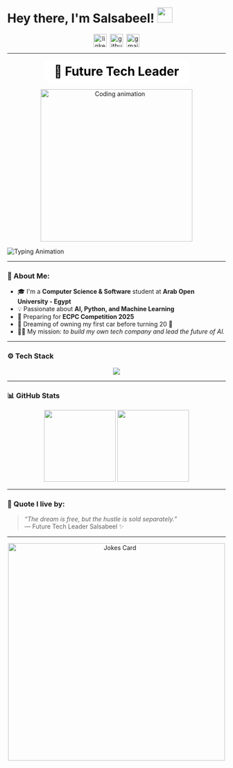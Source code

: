 # Hey there, I'm Salsabeel! <img src="https://github.com/TheDudeThatCode/TheDudeThatCode/blob/master/Assets/Hi.gif" width="35" />

<p align="center">
<a href="https://www.linkedin.com/in/YOUR-LINKEDIN" target="blank"><img align="center" src="https://cdn.jsdelivr.net/npm/simple-icons@3.0.1/icons/linkedin.svg" alt="linkedin" height="30" width="30" /></a>&nbsp;
<a href="https://github.com/salully22" target="blank"><img align="center" src="https://cdn.jsdelivr.net/npm/simple-icons@3.0.1/icons/github.svg" alt="github" height="30" width="30" /></a>&nbsp;
<a href="mailto:YOURMAIL@gmail.com" target="blank"><img align="center" src="https://cdn.jsdelivr.net/npm/simple-icons@3.0.1/icons/gmail.svg" alt="gmail" height="30" width="30" /></a>
</p>

---

<div align="center">
  <div style="background-color:#ffffff; color:#000; display:inline-block; padding:10px 25px; border-radius:15px; font-size:28px; font-weight:bold; box-shadow:0px 0px 20px rgba(255,255,255,0.3);">
🚀 Future Tech Leader
  </div>
</div>

<p align="center">
<img src="https://media.tenor.com/NOYF3f82b_gAAAAC/programmer.gif" width="350" alt="Coding animation"/>
</p>

![Typing Animation](https://readme-typing-svg.herokuapp.com?font=Fira+Code&weight=600&size=24&pause=1000&color=8A2BE2&center=true&vCenter=true&width=600&lines=Building+my+AI+empire+one+line+of+code+at+a+time+🤖;Dream+Code+Create+Inspire)

---

### 💫 About Me:
- 🎓 I'm a **Computer Science & Software** student at **Arab Open University - Egypt**  
- 💡 Passionate about **AI, Python, and Machine Learning**  
- 🎯 Preparing for **ECPC Competition 2025**  
- 🚗 Dreaming of owning my first car before turning 20 🚀  
- 👩‍💻 My mission: *to build my own tech company and lead the future of AI.*

---

### ⚙️ Tech Stack
<p align="center">
  <img src="https://skillicons.dev/icons?i=python,tensorflow,pytorch,html,css,js,github,vscode,linux&theme=dark" />
</p>

---

### 📊 GitHub Stats
<p align="center">
  <img src="https://github-readme-stats.vercel.app/api?username=salully22&show_icons=true&theme=tokyonight" height="165"/>
  <img src="https://github-readme-streak-stats.herokuapp.com/?user=salully22&theme=tokyonight" height="165"/>
</p>

---

### 💬 Quote I live by:
> *“The dream is free, but the hustle is sold separately.”*  
> — Future Tech Leader Salsabeel ✨

---

<p align="center">
<img src="https://readme-jokes.vercel.app/api?theme=tokyonight" alt="Jokes Card" width="500"/>
</p>
